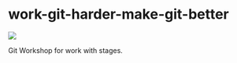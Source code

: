 # work-git-harder-make-git-better

![](https://media.giphy.com/media/mvRt9fiKKz7Ve/giphy.gif)

Git Workshop for work with stages. 
